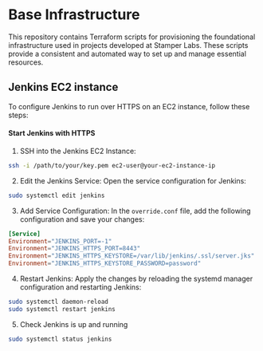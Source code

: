 # Base Infrastructure

This repository contains Terraform scripts for provisioning the foundational infrastructure used in projects developed at Stamper Labs.
These scripts provide a consistent and automated way to set up and manage essential resources.

## Jenkins EC2 instance

To configure Jenkins to run over HTTPS on an EC2 instance, follow these steps:

#### Start Jenkins with HTTPS

1. SSH into the Jenkins EC2 Instance:

```bash
ssh -i /path/to/your/key.pem ec2-user@your-ec2-instance-ip
```

2. Edit the Jenkins Service: Open the service configuration for Jenkins:

```bash
sudo systemctl edit jenkins
```

3. Add Service Configuration: In the `override.conf` file, add the following configuration and save your changes:

```conf
[Service]
Environment="JENKINS_PORT=-1"
Environment="JENKINS_HTTPS_PORT=8443"
Environment="JENKINS_HTTPS_KEYSTORE=/var/lib/jenkins/.ssl/server.jks"
Environment="JENKINS_HTTPS_KEYSTORE_PASSWORD=password"
```

4. Restart Jenkins: Apply the changes by reloading the systemd manager configuration and restarting Jenkins:

```bash
sudo systemctl daemon-reload
sudo systemctl restart jenkins
```

5. Check Jenkins is up and running

```bash
sudo systemctl status jenkins
```
